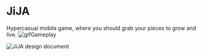 # JiJA
Hypercasual mobile game, where you should grab your pieces to grow and live. 
![gifGameplay](https://user-images.githubusercontent.com/79089796/201388719-5822728c-bb2b-4e98-be79-4fb21e5a7a2c.gif)

![JiJA design document](https://user-images.githubusercontent.com/79089796/201332474-65ce446c-9e5a-4d67-9507-b7dabca33396.png)
